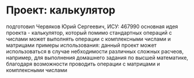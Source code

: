 # Проект: калькулятор
подготовил Червяков Юрий Сергеевич, ИСУ: 467990
основная идея проекта - калькулятор, который помимо стандартных операций с числами может выполнять операции с комплексными числами и матрицами
примеры использования: данный проект может использоваться в случае небходимости различных сложных расчеов, например, для выполнения домашнего задания по высшей математике, благодаря возможности проводить операции с матрицами и комплексными числами
